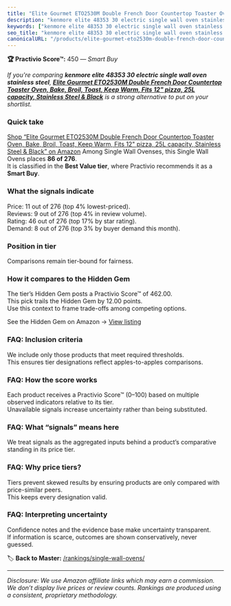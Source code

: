 ```yaml
---
title: "Elite Gourmet ETO2530M Double French Door Countertop Toaster Oven, Bake, Broil, Toast, Keep Warm, Fits 12\" pizza, 25L capacity, Stainless Steel & Black"
description: "kenmore elite 48353 30 electric single wall oven stainless steel: Data-driven within Best Value ranking using the Practivio Score™. Positioned by quality, valu…"
keywords: ["kenmore elite 48353 30 electric single wall oven stainless steel"]
seo_title: "kenmore elite 48353 30 electric single wall oven stainless steel — Smart Buy Best Value (2025)"
canonicalURL: "/products/elite-gourmet-eto2530m-double-french-door-countertop-toaster-oven-bake-broil-toast-keep-warm-fits-12-pizza-25l-capacity-stainless-steel-black-B0BMDFVL5D/"
---
```


**🏆 Practivio Score™:** 450 — _Smart Buy_


*If you're comparing **kenmore elite 48353 30 electric single wall oven stainless steel**, **[Elite Gourmet ETO2530M Double French Door Countertop Toaster Oven, Bake, Broil, Toast, Keep Warm, Fits 12" pizza, 25L capacity, Stainless Steel & Black](https://www.amazon.com/dp/B0BMDFVL5D?tag=practivio-20)** is a strong alternative to put on your shortlist.*
### Quick take
[Shop “Elite Gourmet ETO2530M Double French Door Countertop Toaster Oven, Bake, Broil, Toast, Keep Warm, Fits 12" pizza, 25L capacity, Stainless Steel & Black” on Amazon](https://www.amazon.com/dp/B0BMDFVL5D?tag=practivio-20)
Among Single Wall Ovenses, this Single Wall Ovens places **86 of 276**.  
It is classified in the **Best Value tier**, where Practivio recommends it as a **Smart Buy**.

### What the signals indicate
Price: 11 out of 276 (top 4% lowest-priced).  
Reviews: 9 out of 276 (top 4% in review volume).  
Rating: 46 out of 276 (top 17% by star rating).  
Demand: 8 out of 276 (top 3% by buyer demand this month).

### Position in tier
Comparisons remain tier-bound for fairness.

### How it compares to the Hidden Gem
The tier’s Hidden Gem posts a Practivio Score™ of 462.00.  
This pick trails the Hidden Gem by 12.00 points.  
Use this context to frame trade-offs among competing options.  

See the Hidden Gem on Amazon → [View listing](https://www.amazon.com/dp/B07D1KQ9HF?tag=practivio-20)

### FAQ: Inclusion criteria
We include only those products that meet required thresholds.  
This ensures tier designations reflect apples-to-apples comparisons.

### FAQ: How the score works
Each product receives a Practivio Score™ (0–100) based on multiple observed indicators relative to its tier.  
Unavailable signals increase uncertainty rather than being substituted.

### FAQ: What “signals” means here
We treat signals as the aggregated inputs behind a product’s comparative standing in its price tier.

### FAQ: Why price tiers?
Tiers prevent skewed results by ensuring products are only compared with price-similar peers.  
This keeps every designation valid.

### FAQ: Interpreting uncertainty
Confidence notes and the evidence base make uncertainty transparent.  
If information is scarce, outcomes are shown conservatively, never guessed.


🏷️ **Back to Master:** [/rankings/single-wall-ovens/](/rankings/single-wall-ovens/)

---
_Disclosure: We use Amazon affiliate links which may earn a commission. We don’t display live prices or review counts. Rankings are produced using a consistent, proprietary methodology._

